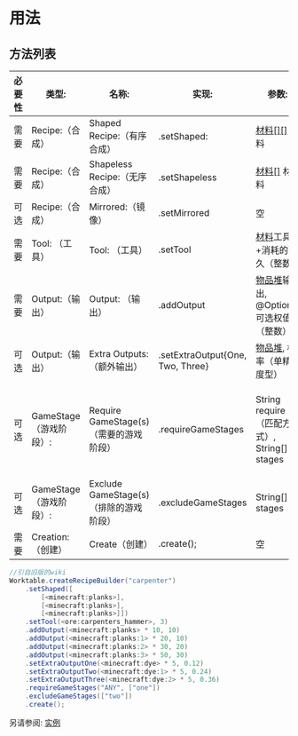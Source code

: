 # 用法

## 方法列表

|必要性     |类型:                |名称:                               |实现:                            |参数: 	    												        |更多信息: 										 |
|----------|---------------------|---------------------|------------------------------------------------|-----------------------------------------------------------------------|--------------------------------------------------|
|需要      |Recipe:（合成）       |Shaped Recipe:（有序合成）           |.setShaped:     				 |[材料[][]](/Vanilla/Variable_Types/IIngredient/) 材料		            |						 						  |
|需要      |Recipe:（合成）       |Shapeless Recipe:（无序合成）        |.setShapeless   		      	 |[材料[]](/Vanilla/Variable_Types/IIngredient/) 材料		          |												    |
|可选      |Recipe:（合成）       |Mirrored:（镜像）                    |.setMirrored    		           |空																    |											      |
|需要      |Tool: （工具）        |Tool: （工具）                       |.setTool        			       |[材料](/Vanilla/Variable_Types/IIngredient/)工具+消耗的耐久（整数）|												    |
|需要      |Output:（输出）       |Output: （输出）                     |.addOutput      				   |[物品堆](/Vanilla/Items/IItemStack/)输出, @Optional 可选权值（整数）     |可以多次使用以添加多个有权值的物品                  |
|可选      |Output:（输出）       |Extra Outputs:（额外输出）           |.setExtraOutput{One, Two, Three}|[物品堆](/Vanilla/Items/IItemStack/), 概率（单精度型）		          |												   |
|可选      |GameStage（游戏阶段）:|Require GameStage(s)（需要的游戏阶段）|.requireGameStages              |String require（匹配方式）, String[] stages                              |require（匹配方式） = "ALL"（全部） 或 "ANY"（任意）|
|可选      |GameStage（游戏阶段）:|Exclude GameStage(s)（排除的游戏阶段）|.excludeGameStages				 |String[] stages												 	    |												  |
|需要      |Creation:（创建）     |Create（创建）                       |.create();					   |空																    |												  |

```JAVA
//引自旧版的wiki
Worktable.createRecipeBuilder("carpenter")
    .setShaped([
        [<minecraft:planks>],
        [<minecraft:planks>],
        [<minecraft:planks>]])
    .setTool(<ore:carpenters_hammer>, 3)
    .addOutput(<minecraft:planks> * 10, 10)
    .addOutput(<minecraft:planks:1> * 20, 10)
    .addOutput(<minecraft:planks:2> * 30, 20)
    .addOutput(<minecraft:planks:3> * 50, 30)
    .setExtraOutputOne(<minecraft:dye> * 5, 0.12)
    .setExtraOutputTwo(<minecraft:dye:1> * 5, 0.24)
    .setExtraOutputThree(<minecraft:dye:2> * 5, 0.36)
    .requireGameStages("ANY", ["one"])
    .excludeGameStages(["two"])
    .create();
```

另请参阅: [实例](/Mods/Artisan_Worktables/CraftTweaker_Support/To_Scale_Example)
